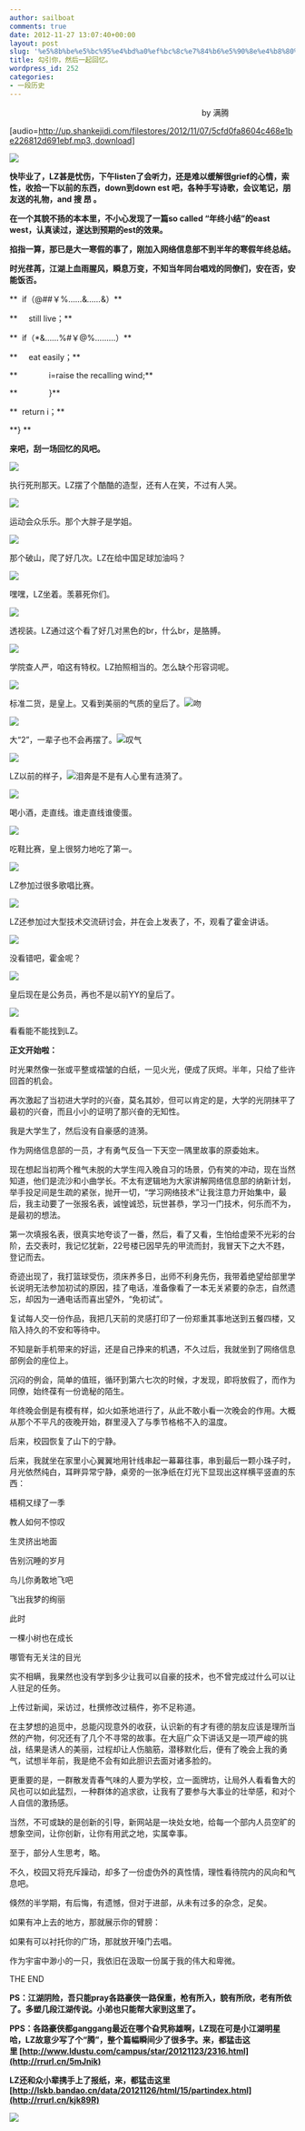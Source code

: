 ```yaml
---
author: sailboat
comments: true
date: 2012-11-27 13:07:40+00:00
layout: post
slug: '%e5%8b%be%e5%bc%95%e4%bd%a0%ef%bc%8c%e7%84%b6%e5%90%8e%e4%b8%80%e8%b5%b7%e5%9b%9e%e5%bf%86%e3%80%82'
title: 勾引你，然后一起回忆。
wordpress_id: 252
categories:
- 一段历史
---
```


                                                                                      by 满腾




[audio=http://up.shankejidi.com/filestores/2012/11/07/5cfd0fa8604c468e1be226812d691ebf.mp3,,download]




[![](http://sailboat.ldustu.com/uploads/2012/11/original_ub71_6be0000023ea125c.jpg)](http://sailboat.ldustu.com/uploads/2012/11/original_ub71_6be0000023ea125c.jpg)




**快毕业了，LZ甚是忧伤，下午listen了会听力，还是难以缓解很grief的心情，索性，收拾一下以前的东西，down到down est 吧，各种手写诗歌，会议笔记，朋友送的礼物，and 搜 昂 。**




**在一个其貌不扬的本本里，不小心发现了一篇so called “年终小结”的east west，认真读过，遂达到预期的est的效果。**




**掐指一算，那已是大一寒假的事了，刚加入网络信息部不到半年的寒假年终总结。**




**时光荏苒，江湖上血雨腥风，瞬息万变，不知当年同台唱戏的同僚们，安在否，安能饭否。<!-- more -->**




**  if（@##￥%……&*……*&）**




**     still live；**




**  if（*&……%#￥@%………）**




**     eat easily；**




**              i=raise the recalling wind;**




**              }**




**  return i；**




**} **




**来吧，刮一场回忆的风吧。**




[![](http://sailboat.ldustu.com/uploads/2012/11/p_large_brqg_50ea0000736c2d0d.jpg)](http://sailboat.ldustu.com/uploads/2012/11/p_large_brqg_50ea0000736c2d0d.jpg)




执行死刑那天。LZ摆了个酷酷的造型，还有人在笑，不过有人哭。




[![](http://sailboat.ldustu.com/uploads/2012/11/p_large_xrNg_50e40000123b2d0d.jpg)](http://sailboat.ldustu.com/uploads/2012/11/p_large_xrNg_50e40000123b2d0d.jpg)




运动会众乐乐。那个大胖子是学姐。




[![](http://sailboat.ldustu.com/uploads/2012/11/p_large_MH2m_304d0003605a2d0d.jpg)](http://sailboat.ldustu.com/uploads/2012/11/p_large_MH2m_304d0003605a2d0d.jpg)




那个破山，爬了好几次。LZ在给中国足球加油吗？




[![](http://sailboat.ldustu.com/uploads/2012/11/p_large_91xz_360a000405655c44.jpg)](http://sailboat.ldustu.com/uploads/2012/11/p_large_91xz_360a000405655c44.jpg)




嘿嘿，LZ坐着。羡慕死你们。




[![](http://sailboat.ldustu.com/uploads/2012/11/p_large_fOVi_5d220003ecff5c3f.jpg)](http://sailboat.ldustu.com/uploads/2012/11/p_large_fOVi_5d220003ecff5c3f.jpg)




透视装。LZ通过这个看了好几对黑色的br，什么br，是胳膊。




[![](http://sailboat.ldustu.com/uploads/2012/11/p_large_fAYm_29c5000025e92d0e.jpg)](http://sailboat.ldustu.com/uploads/2012/11/p_large_fAYm_29c5000025e92d0e.jpg)




学院查人严，咱这有特权。LZ拍照相当的。怎么缺个形容词呢。




[![](http://sailboat.ldustu.com/uploads/2012/11/p_large_8wWU_0c280000182b2d0b.jpg)](http://sailboat.ldustu.com/uploads/2012/11/p_large_8wWU_0c280000182b2d0b.jpg)




标准二货，是皇上。又看到美丽的气质的皇后了。![吻](http://s.xnimg.cn//imgpro/emotions/tie/20.gif)




[![](http://sailboat.ldustu.com/uploads/2012/11/p_large_erlG_0c2e00009baa2d0b.jpg)](http://sailboat.ldustu.com/uploads/2012/11/p_large_erlG_0c2e00009baa2d0b.jpg)




大“2”，一辈子也不会再摆了。![叹气](http://s.xnimg.cn//imgpro/emotions/tie/15.gif)




[![](http://sailboat.ldustu.com/uploads/2012/11/original_dzGP_6d3c00003b9d118c.jpg)](http://sailboat.ldustu.com/uploads/2012/11/original_dzGP_6d3c00003b9d118c.jpg)




LZ以前的样子，![泪奔](http://s.xnimg.cn//imgpro/emotions/jiongjiong/7.gif)是不是有人心里有涟漪了。




[![](http://sailboat.ldustu.com/uploads/2012/11/original_fRJa_09a100003c8e125b.jpg)](http://sailboat.ldustu.com/uploads/2012/11/original_fRJa_09a100003c8e125b.jpg)




喝小酒，走直线。谁走直线谁傻蛋。




[![](http://sailboat.ldustu.com/uploads/2012/11/original_ov6x_544b000032c51191.jpg)](http://sailboat.ldustu.com/uploads/2012/11/original_ov6x_544b000032c51191.jpg)




吃鞋比赛，皇上很努力地吃了第一。




[![](http://sailboat.ldustu.com/uploads/2012/11/original_hRLa_2cdc00003b85118d.jpg)](http://sailboat.ldustu.com/uploads/2012/11/original_hRLa_2cdc00003b85118d.jpg)




LZ参加过很多歌唱比赛。




[![](http://sailboat.ldustu.com/uploads/2012/11/original_mVq6_396500003bdf118e.jpg)](http://sailboat.ldustu.com/uploads/2012/11/original_mVq6_396500003bdf118e.jpg)




LZ还参加过大型技术交流研讨会，并在会上发表了，不，观看了霍金讲话。




[![](http://sailboat.ldustu.com/uploads/2012/11/original_9lQD_2dd800003b6a118d.jpg)](http://sailboat.ldustu.com/uploads/2012/11/original_9lQD_2dd800003b6a118d.jpg)




没看错吧，霍金呢？




[![](http://sailboat.ldustu.com/uploads/2012/11/original_SOzh_294d00003bec118f.jpg)](http://sailboat.ldustu.com/uploads/2012/11/original_SOzh_294d00003bec118f.jpg)




皇后现在是公务员，再也不是以前YY的皇后了。




[![](http://sailboat.ldustu.com/uploads/2012/11/original_nPqc_52df00003b42125d.jpg)](http://sailboat.ldustu.com/uploads/2012/11/original_nPqc_52df00003b42125d.jpg)




看看能不能找到LZ。




**正文开始啦：**




时光果然像一张或平整或褶皱的白纸，一见火光，便成了灰烬。半年，只给了些许回首的机会。




再次激起了当初进大学时的兴奋，莫名其妙，但可以肯定的是，大学的光阴抹平了最初的兴奋，而且小小的证明了那兴奋的无知性。




我是大学生了，然后没有自豪感的涟漪。




作为网络信息部的一员，才有勇气反刍一下天空一隅里故事的原委始末。




现在想起当初两个稚气未脱的大学生闯入晚自习的场景，仍有笑的冲动，现在当然知道，他们是流沙和小曲学长。不太有逻辑地为大家讲解网络信息部的纳新计划，举手投足间是生疏的紧张，抛开一切，“学习网络技术”让我注意力开始集中，最后，我主动要了一张报名表，诚惶诚恐，玩世甚恭，学习一门技术，何乐而不为，是最初的想法。




第一次填报名表，很真实地夸谈了一番，然后，看了又看，生怕给虚荣不光彩的台阶，去交表时，我记忆犹新，22号楼已因早先的甲流而封，我冒天下之大不韪，登记而去。




奇迹出现了，我打篮球受伤，须床养多日，出师不利身先伤，我带着绝望给部里学长说明无法参加初试的原因，挂了电话，准备像看了一本无关紧要的杂志，自然遗忘，却因为一通电话而喜出望外，“免初试”。




复试每人交一份作品，我把几天前的灵感打印了一份郑重其事地送到五餐四楼，又陷入持久的不安和等待中。




不知是新手机带来的好运，还是自己挣来的机遇，不久过后，我就坐到了网络信息部例会的座位上。




沉闷的例会，简单的值班，循环到第六七次的时候，才发现，即将放假了，而作为同僚，始终葆有一份诡秘的陌生。




年终晚会倒是有模有样，如火如荼地进行了，从此不敢小看一次晚会的作用。大概从那个不平凡的夜晚开始，群里浸入了与季节格格不入的温度。




后来，校园恢复了山下的宁静。




后来，我就坐在家里小心翼翼地用针线串起一幕幕往事，串到最后一颗小珠子时，月光依然纯白，耳畔异常宁静，桌旁的一张净纸在灯光下显现出这样横平竖直的东西：




梧桐又绿了一季




教人如何不惊叹




生灵挤出地面




告别沉睡的岁月




鸟儿你勇敢地飞吧




飞出我梦的绚丽




此时




一棵小树也在成长




哪管有无关注的目光




实不相瞒，我果然也没有学到多少让我可以自豪的技术，也不曾完成过什么可以让人驻足的任务。




上传过新闻，采访过，杜撰修改过稿件，弥不足称道。




在主梦想的追觅中，总能闪现意外的收获，认识新的有才有德的朋友应该是理所当然的产物，何况还有了几个不寻常的故事。在大庭广众下讲话又是一项严峻的挑战，结果是诱人的美丽，过程却让人伤脑筋，潜移默化后，便有了晚会上我的勇气，试想半年前，我是绝不会有如此胆识去面对诸多脸的。




更重要的是，一群散发青春气味的人要为学校，立一面牌坊，让局外人看看鲁大的风也可以如此猛烈，一种群体的追求欲，让我有了要参与大事业的壮举感，和对个人自信的激扬感。




当然，不可或缺的是创新的引导，新网站是一块处女地，给每一个部内人员空旷的想象空间，让你创新，让你有用武之地，实属幸事。




至于，部分人生思考，略。




不久，校园又将充斥躁动，却多了一份虚伪外的真性情，理性看待院内的风向和气息吧。




倏然的半学期，有后悔，有遗憾，但对于进部，从未有过多的杂念，足矣。




如果有冲上去的地方，那就展示你的臂膀：




如果有可以衬托你的广场，那就放开嗓门去唱。




作为宇宙中渺小的一只，我依旧在汲取一份属于我的伟大和卑微。







THE END




**PS：江湖阴险，吾只能pray各路豪侠一路保重，枪有所入，貌有所欣，老有所依了。多塑几段江湖传说。小弟也只能帮大家到这里了。**




**PPS：各路豪侠都ganggang最近在哪个旮旯称雄啊，LZ现在可是小江湖明星哈，LZ故意少写了个“腾”，整个篇幅瞬间少了很多字。来，都猛击这里 [http://www.ldustu.com/campus/star/20121123/2316.html](http://rrurl.cn/5mJnik)**




**LZ还和众小辈携手上了报纸，来，都猛击这里[http://lskb.bandao.cn/data/20121126/html/15/partindex.html](http://rrurl.cn/kjk89R)**




[![](http://sailboat.ldustu.com/uploads/2012/11/RKU_EY42CWDUP@8Y9HU.jpg)](http://sailboat.ldustu.com/uploads/2012/11/RKU_EY42CWDUP@8Y9HU.jpg)






